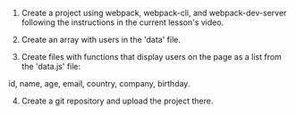 1. Create a project using webpack, webpack-cli, and webpack-dev-server following the instructions in the current lesson's video.

2. Create an array with users in the 'data' file.

3. Create files with functions that display users on the page as a list from the 'data.js' file:

id, name, age, email, country, company, birthday.

4. Create a git repository and upload the project there.
